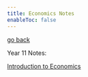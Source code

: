 ```yaml
---
title: Economics Notes
enableToc: false
---
```


[go back](obsidian://open?vault=content&file=_index)

Year 11 Notes:

[Introduction to Economics](Economics/Introduction2Economics.md)

